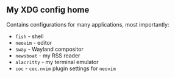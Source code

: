 ## My XDG config home

Contains configurations for many applications, most importantly:
 - `fish` - shell
 - `neovim` - editor
 - `sway` - Wayland compositor
 - `newsboat` - my RSS reader
 - `alacritty` - my terminal emulator
 - `coc` - `coc.nvim` plugin settings for `neovim`
